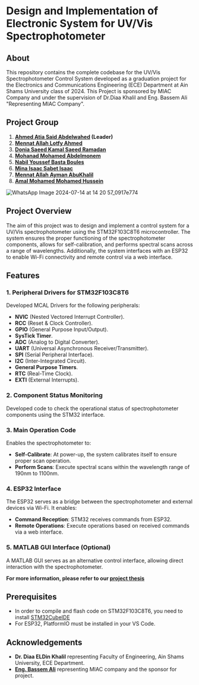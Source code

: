 # Design and Implementation of Electronic System for UV/Vis Spectrophotometer
## About
This repository contains the complete codebase for the UV/Vis Spectrophotometer Control System developed as a graduation project for the Electronics and Communications Engineering (ECE) Department at Ain Shams University class of 2024.
This Project is sponsored by MIAC Company and under the supervision of Dr.Diaa Khalil and Eng. Bassem Ali "Representing MIAC Company".

## Project Group
1. **[Ahmed Atia Said Abdelwahed](https://www.linkedin.com/in/ahmed-atia-said-b8aa38135) (Leader)**
2. **[Mennat Allah Lotfy Ahmed](https://www.linkedin.com/in/mennalotfy1111)**
3. **[Donia Saeed Kamal Saeed Ramadan](https://www.linkedin.com/in/donia-saeed-kamal-35551a233/)**
4. **[Mohanad Mohamed Abdelmonem](https://www.linkedin.com/in/mohanad-mohamed-7860aa203/)**
5. **[Nabil Youssef Basta Boules](https://www.linkedin.com/in/nabil-youssef-557884219/)**
6. **[Mina Isaac Sabet Isaac](https://www.linkedin.com/in/mina-isaac-6a98b427a?utm_source=share&utm_campaign=share_via&utm_content=profile&utm_medium=android_app)**
7. **[Mennat Allah Ayman AbuKhalil](https://www.linkedin.com/in/menna-ayman-24395a247/)**
8. **[Amal Mohamed Mohamed Hussein](https://www.linkedin.com/in/amal-mohamed2001/)**
   
![WhatsApp Image 2024-07-14 at 14 20 57_0917e774](https://github.com/user-attachments/assets/29a35b51-4273-48f2-98f3-667f21a76b22)

## Project Overview
The aim of this project was to design and implement a control system for a UV/Vis spectrophotometer using the STM32F103C8T6 microcontroller. The system ensures the proper functioning of the spectrophotometer components, allows for self-calibration, and performs spectral scans across a range of wavelengths. Additionally, the system interfaces with an ESP32 to enable Wi-Fi connectivity and remote control via a web interface.

## Features
### 1. Peripheral Drivers for STM32F103C8T6
Developed MCAL Drivers for the following peripherals: 
- **NVIC**  (Nested Vectored Interrupt Controller).
- **RCC**   (Reset & Clock Controller).
- **GPIO**  (General Purpose Input/Output).
- **SysTick Timer**.
- **ADC**   (Analog to Digital Converter).
- **UART**  (Universal Asynchronous Receiver/Transmitter).
- **SPI**   (Serial Peripheral Interface).
- **I2C**   (Inter-Integrated Circuit).
- **General Purpose Timers**.
- **RTC**  (Real-Time Clock).
- **EXTI** (External Interrupts).

### 2. Component Status Monitoring
Developed code to check the operational status of spectrophotometer components using the STM32 interface.

### 3. Main Operation Code
Enables the spectrophotometer to:
- **Self-Calibrate**: At power-up, the system calibrates itself to ensure proper scan operation.
- **Perform Scans**: Execute spectral scans within the wavelength range of 190nm to 1100nm.

### 4. ESP32 Interface
The ESP32 serves as a bridge between the spectrophotometer and external devices via Wi-Fi. It enables:
- **Command Reception**: STM32 receives commands from ESP32.
- **Remote Operations**: Execute operations based on received commands via a web interface.

### 5. MATLAB GUI Interface (Optional)
A MATLAB GUI serves as an alternative control interface, allowing direct interaction with the spectrophotometer.

**For more information, please refer to our [project thesis](https://drive.google.com/file/d/1yj6nXh1pSs6PSxrzmrbiwlRizSY4MRTs/view?usp=sharing)**

## Prerequisites
- In order to compile and flash code on STM32F103C8T6, you need to install [STM32CubeIDE](https://www.st.com/en/development-tools/stm32cubeide.html#tools-software)
- For ESP32, PlatformIO must be installed in your VS Code.

## Acknowledgements
- **Dr. Diaa ELDin Khalil** representing Faculty of Engineering, Ain Shams University, ECE Department.
- **[Eng. Bassem Ali](https://www.linkedin.com/in/bassem-aly-67308513a/)** representing MIAC company and the sponsor for project.
